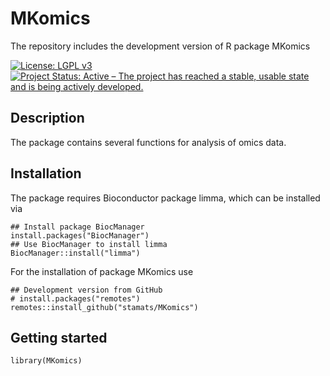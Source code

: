 # MKomics
The repository includes the development version of R package MKomics

[![License: LGPL v3](https://img.shields.io/badge/License-LGPL%20v3-blue.svg)](https://www.gnu.org/licenses/lgpl-3.0)
[![Project Status: Active – The project has reached a stable, usable state and is being actively developed.](https://www.repostatus.org/badges/latest/active.svg)](https://www.repostatus.org/#active)

## Description
The package contains several functions for analysis of omics data.

## Installation
The package requires Bioconductor package limma, which can be installed via

```{r, eval = FALSE}
## Install package BiocManager
install.packages("BiocManager")
## Use BiocManager to install limma
BiocManager::install("limma")
```

For the installation of package MKomics use

```{r, eval = FALSE}
## Development version from GitHub
# install.packages("remotes")
remotes::install_github("stamats/MKomics")
```

## Getting started

```{r}
library(MKomics)
```
